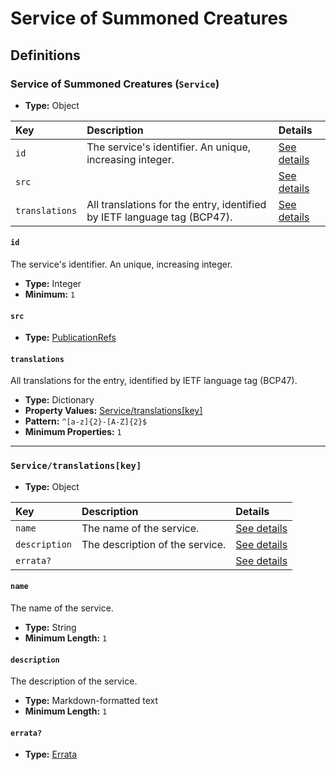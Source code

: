 # Service of Summoned Creatures

## Definitions

### <a name="Service"></a> Service of Summoned Creatures (`Service`)

- **Type:** Object

Key | Description | Details
:-- | :-- | :--
`id` | The service's identifier. An unique, increasing integer. | <a href="#Service/id">See details</a>
`src` |  | <a href="#Service/src">See details</a>
`translations` | All translations for the entry, identified by IETF language tag (BCP47). | <a href="#Service/translations">See details</a>

#### <a name="Service/id"></a> `id`

The service's identifier. An unique, increasing integer.

- **Type:** Integer
- **Minimum:** `1`

#### <a name="Service/src"></a> `src`

- **Type:** <a href="./source/_PublicationRef.md#PublicationRefs">PublicationRefs</a>

#### <a name="Service/translations"></a> `translations`

All translations for the entry, identified by IETF language tag (BCP47).

- **Type:** Dictionary
- **Property Values:** <a href="#Service/translations[key]">Service/translations[key]</a>
- **Pattern:** `^[a-z]{2}-[A-Z]{2}$`
- **Minimum Properties:** `1`

---

### <a name="Service/translations[key]"></a> `Service/translations[key]`

- **Type:** Object

Key | Description | Details
:-- | :-- | :--
`name` | The name of the service. | <a href="#Service/translations[key]/name">See details</a>
`description` | The description of the service. | <a href="#Service/translations[key]/description">See details</a>
`errata?` |  | <a href="#Service/translations[key]/errata">See details</a>

#### <a name="Service/translations[key]/name"></a> `name`

The name of the service.

- **Type:** String
- **Minimum Length:** `1`

#### <a name="Service/translations[key]/description"></a> `description`

The description of the service.

- **Type:** Markdown-formatted text
- **Minimum Length:** `1`

#### <a name="Service/translations[key]/errata"></a> `errata?`

- **Type:** <a href="./source/_Erratum.md#Errata">Errata</a>
